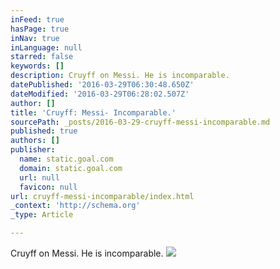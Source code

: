 ```yaml
---
inFeed: true
hasPage: true
inNav: true
inLanguage: null
starred: false
keywords: []
description: Cruyff on Messi. He is incomparable.
datePublished: '2016-03-29T06:30:48.650Z'
dateModified: '2016-03-29T06:28:02.507Z'
author: []
title: 'Cruyff: Messi- Incomparable.'
sourcePath: _posts/2016-03-29-cruyff-messi-incomparable.md
published: true
authors: []
publisher:
  name: static.goal.com
  domain: static.goal.com
  url: null
  favicon: null
url: cruyff-messi-incomparable/index.html
_context: 'http://schema.org'
_type: Article

---
```

Cruyff on Messi. He is incomparable.
![](http://static.goal.com/di/CBBB3EC852982621C05CAF550BBCC90E.png)